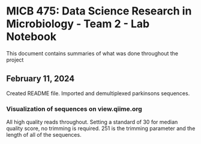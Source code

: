 # MICB 475: Data Science Research in Microbiology - Team 2 - Lab Notebook
This document contains summaries of what was done throughout the project
## February 11, 2024
Created README file. Imported and demultiplexed parkinsons sequences.

### Visualization of sequences on view.qiime.org
All high quality reads throughout. Setting a standard of 30 for median quality score, no trimming is required. 251 is the trimming parameter and the length of all of the sequences.
